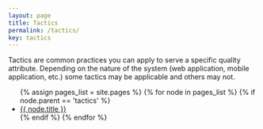 ```yaml
---
layout: page
title: Tactics
permalink: /tactics/
key: tactics
---
```


Tactics are common practices you can apply to serve a specific quality attribute.
Depending on the nature of the system (web application, mobile application, etc.) some tactics may be applicable and others may not. 

<ul>
{% assign pages_list = site.pages %}
{% for node in pages_list %}
    {% if node.parent == 'tactics' %}
    <li>
        <a href="{{ node.url | relative_url }}">{{ node.title }}</a>
    </li>
    {% endif %}
{% endfor %}
</ul>
